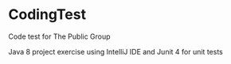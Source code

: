 # CodingTest
Code test for The Public Group

Java 8 project exercise using IntelliJ IDE
and Junit 4 for unit tests

